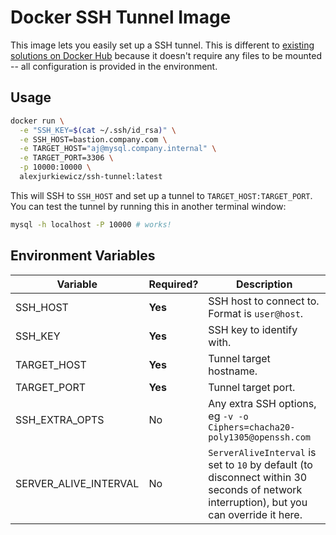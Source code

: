 # Docker SSH Tunnel Image

This image lets you easily set up a SSH tunnel. This is different to [existing solutions on Docker Hub](https://hub.docker.com/r/cagataygurturk/docker-ssh-tunnel/) because it doesn't require any files to be mounted -- all configuration is provided in the environment.

## Usage

```sh
docker run \
  -e "SSH_KEY=$(cat ~/.ssh/id_rsa)" \
  -e SSH_HOST=bastion.company.com \
  -e TARGET_HOST="aj@mysql.company.internal" \
  -e TARGET_PORT=3306 \
  -p 10000:10000 \
  alexjurkiewicz/ssh-tunnel:latest
```

This will SSH to `SSH_HOST` and set up a tunnel to `TARGET_HOST:TARGET_PORT`. You can test the tunnel by running this in another terminal window:

```sh
mysql -h localhost -P 10000 # works!
```

## Environment Variables

| Variable | Required? | Description |
| -------- | --------- | ----------- |
| SSH_HOST | **Yes** | SSH host to connect to. Format is `user@host`. |
| SSH_KEY | **Yes** | SSH key to identify with. |
| TARGET_HOST | **Yes** | Tunnel target hostname. |
| TARGET_PORT | **Yes** | Tunnel target port. |
| SSH_EXTRA_OPTS | No | Any extra SSH options, eg `-v -o Ciphers=chacha20-poly1305@openssh.com` |
| SERVER_ALIVE_INTERVAL | No | `ServerAliveInterval` is set to `10` by default (to disconnect within 30 seconds of network interruption), but you can override it here. |
